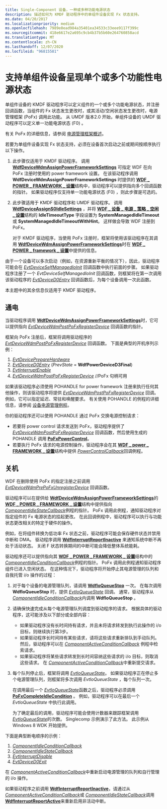 ```yaml
---
title: Single-Component 设备，一种或多种功能电源状态
description: 描述如何为 KMDF 驱动程序中的单组件设备实现 Fx 状态支持。
ms.date: 04/20/2017
ms.localizationpriority: medium
ms.openlocfilehash: 7989e0ead984a35401ea34533c33eee9117f399c
ms.sourcegitcommit: 418e6617e2a695c9cb4b37b5b60e264760858acd
ms.translationtype: MT
ms.contentlocale: zh-CN
ms.lasthandoff: 12/07/2020
ms.locfileid: "96815581"
---
```

# <a name="supporting-single-component-devices-with-single-or-multiple-functional-power-states"></a>支持单组件设备呈现单个或多个功能性电源状态


单组件设备的 KMDF 驱动程序可以定义组件的一个或多个功能电源状态，并注册回调函数，当组件的 Fx 状态发生更改时，或其活动/空闲状态发生更改时，电源管理框架 (PoFx) 调用此功能。 从 UMDF 版本2.0 开始，单组件设备的 UMDF 驱动程序可以定义单一功能电源状态 (F0) 。

有关 PoFx 的详细信息，请参阅 [电源管理框架概述](../kernel/overview-of-the-power-management-framework.md)。

若要为单组件设备实现 Fx 状态支持，必须在设备首次启动之前或期间按顺序执行以下操作。

1.  此步骤仅适用于 KMDF 驱动程序。 调用 [**WdfDeviceWdmAssignPowerFrameworkSettings**](/windows-hardware/drivers/ddi/wdfdevice/nf-wdfdevice-wdfdevicewdmassignpowerframeworksettings) 可指定 WDF 在向 PoFx 注册时使用的 power framework 设置。 在该驱动程序调用 **WdfDeviceWdmAssignPowerFrameworkSettings** 时提供的 [**WDF \_ POWER \_ FRAMEWORK \_ 设置**](/windows-hardware/drivers/ddi/wdfdevice/ns-wdfdevice-_wdf_power_framework_settings)结构中，驱动程序可以提供指向多个回调函数的指针。 如果驱动程序仅支持单一功能电源状态 (F0) ，则此步骤是可选的。
2.  此步骤适用于 KMDF 驱动程序和 UMDF 驱动程序。 调用 [**WdfDeviceAssignS0IdleSettings**](/windows-hardware/drivers/ddi/wdfdevice/nf-wdfdevice-wdfdeviceassigns0idlesettings) ，并将 [**WDF \_ 设备 \_ 电源 \_ 策略 \_ 空闲 \_ 设置**](/windows-hardware/drivers/ddi/wdfdevice/ns-wdfdevice-_wdf_device_power_policy_idle_settings)结构的 **IdleTimeoutType** 字段设置为 **SystemManagedIdleTimeout** 或 **SystemManagedIdleTimeoutWithHint**。 这样做会导致 WDF 注册到 PoFx。

    对于 KMDF 驱动程序，当使用 PoFx 注册时，框架将使用该驱动程序在其调用 [**WdfDeviceWdmAssignPowerFrameworkSettings**](/windows-hardware/drivers/ddi/wdfdevice/nf-wdfdevice-wdfdevicewdmassignpowerframeworksettings)时在 [**WDF \_ POWER \_ framework \_ 设置**](/windows-hardware/drivers/ddi/wdfdevice/ns-wdfdevice-_wdf_power_framework_settings)中提供的信息。

由于一个设备可以多次启动（例如，在资源重新平衡的情况下），因此，驱动程序可能会在 [*EvtDeviceSelfManagedIoInit*](/windows-hardware/drivers/ddi/wdfdevice/nc-wdfdevice-evt_wdf_device_self_managed_io_init) 回调函数中执行前面的步骤。 如果驱动程序注册了一个 *EvtDeviceSelfManagedIoInit* 回调函数，则框架将在第一次调用该驱动程序的 [*EvtDeviceD0Entry*](/windows-hardware/drivers/ddi/wdfdevice/nc-wdfdevice-evt_wdf_device_d0_entry) 回调函数后，为每个设备调用一次此函数。

本主题中的其余信息仅适用于 KMDF 驱动程序。

## <a name="powering-up"></a>通电


当驱动程序调用 [**WdfDeviceWdmAssignPowerFrameworkSettings**](/windows-hardware/drivers/ddi/wdfdevice/nf-wdfdevice-wdfdevicewdmassignpowerframeworksettings)时，它可以提供指向 [*EvtDeviceWdmPostPoFxRegisterDevice*](/windows-hardware/drivers/ddi/wdfdevice/nc-wdfdevice-evt_wdfdevice_wdm_post_po_fx_register_device) 回调函数的指针。

框架向 PoFx 注册后，框架将调用驱动程序的 [*EvtDeviceWdmPostPoFxRegisterDevice*](/windows-hardware/drivers/ddi/wdfdevice/nc-wdfdevice-evt_wdfdevice_wdm_post_po_fx_register_device) 回调函数。 下面是典型的开机序列示例：

1.  [*EvtDevicePrepareHardware*](/windows-hardware/drivers/ddi/wdfdevice/nc-wdfdevice-evt_wdf_device_prepare_hardware)
2.  [*EvtDeviceD0Entry*](/windows-hardware/drivers/ddi/wdfdevice/nc-wdfdevice-evt_wdf_device_d0_entry) (*PrevState*  =  **WdfPowerDeviceD3Final**) 
3.  [*EvtInterruptEnable*](/windows-hardware/drivers/ddi/wdfinterrupt/nc-wdfinterrupt-evt_wdf_interrupt_enable)
4.  [*EvtDeviceWdmPostPoFxRegisterDevice*](/windows-hardware/drivers/ddi/wdfdevice/nc-wdfdevice-evt_wdfdevice_wdm_post_po_fx_register_device) //PoFx 句柄可用

如果该驱动程序必须使用 POHANDLE for power framework 注册来执行任何其他操作，则该驱动程序将提供 [*EvtDeviceWdmPostPoFxRegisterDevice*](/windows-hardware/drivers/ddi/wdfdevice/nc-wdfdevice-evt_wdfdevice_wdm_post_po_fx_register_device) 回调。 例如，它可以指定延迟、常驻和唤醒要求。 有关使用 POHANDLE 的例程的详细信息，请参阅 [设备电源管理例程](/windows-hardware/drivers/ddi/index)。

你的驱动程序还可以使用 POHANDLE 通过 PoFx 交换电源控制请求：

-   若要将 power control 请求发送到 PoFx，驱动程序提供了 [*EvtDeviceWdmPostPoFxRegisterDevice*](/windows-hardware/drivers/ddi/wdfdevice/nc-wdfdevice-evt_wdfdevice_wdm_post_po_fx_register_device) 回调函数，然后使用生成的 POHANDLE 调用 [**PoFxPowerControl**](/windows-hardware/drivers/ddi/wdm/nf-wdm-pofxpowercontrol)。
-   若要执行 PoFx 请求的电源控制操作，驱动程序会在其 [**WDF \_ power \_ FRAMEWORK \_ 设置**](/windows-hardware/drivers/ddi/wdfdevice/ns-wdfdevice-_wdf_power_framework_settings)结构中提供 [*PowerControlCallback*](/windows-hardware/drivers/ddi/wdm/nc-wdm-po_fx_power_control_callback)回调例程。

## <a name="powering-down"></a>关机


WDF 在删除使用 PoFx 的指定注册之前调用 [*EvtDeviceWdmPrePoFxUnregisterDevice*](/windows-hardware/drivers/ddi/wdfdevice/nc-wdfdevice-evt_wdfdevice_wdm_pre_po_fx_unregister_device) 回调函数。

驱动程序可以在提供给 [**WdfDeviceWdmAssignPowerFrameworkSettings**](/windows-hardware/drivers/ddi/wdfdevice/nf-wdfdevice-wdfdevicewdmassignpowerframeworksettings)的 [**WDF \_ POWER \_ FRAMEWORK \_ 设置**](/windows-hardware/drivers/ddi/wdfdevice/ns-wdfdevice-_wdf_power_framework_settings)结构中提供指向 [*ComponentIdleStateCallback*](/windows-hardware/drivers/ddi/wdm/nc-wdm-po_fx_component_idle_state_callback)例程的指针。 PoFx 调用此例程，通知驱动程序对指定组件的 Fx 电源状态的挂起更改。 在此回调例程中，驱动程序可以执行与功能状态更改相关的特定于硬件的操作。

例如，在将组件转换为低功率 Fx 状态之前，驱动程序可能会保存硬件状态并禁用中断和 DMA。 驱动程序调用 [**WdfInterruptReportInactive**](/windows-hardware/drivers/ddi/wdfinterrupt/nf-wdfinterrupt-wdfinterruptreportinactive) 来通知系统中断不再处于活动状态。 关闭 F 状态转换期间的中断可能会降低整体系统能耗。

驱动程序还可以提供指向其 [**WDF \_ POWER \_ FRAMEWORK \_ 设置**](/windows-hardware/drivers/ddi/wdfdevice/ns-wdfdevice-_wdf_power_framework_settings)结构中的 [*ComponentIdleConditionCallback*](/windows-hardware/drivers/ddi/wdm/nc-wdm-po_fx_component_idle_condition_callback)例程的指针。 PoFx 调用此例程通知驱动程序组件已进入空闲状态。 在这种情况下，驱动程序将开始停止其电源管理的队列和自我托管 i/o 操作的过程：

1.  对于每个设备的电源管理队列，请调用 [**WdfIoQueueStop**](/windows-hardware/drivers/ddi/wdfio/nf-wdfio-wdfioqueuestop) 一次。 在每次调用 **WdfIoQueueStop** 时，提供 [*EvtIoQueueState*](/windows-hardware/drivers/ddi/wdfio/nc-wdfio-evt_wdf_io_queue_state) 回调。 通常，驱动程序从 [*ComponentIdleConditionCallback*](/windows-hardware/drivers/ddi/wdm/nc-wdm-po_fx_component_idle_condition_callback)内调用 **WdfIoQueueStop** 。
2.  请确保快速完成从每个电源管理队列调度到驱动程序的请求。 根据具体的驱动程序，这可能涉及以下部分或全部内容：
    -   如果驱动程序没有长时间持有请求，并且未将请求转发到执行此操作的 i/o 目标，则继续执行第3步。
    -   如果驱动程序长时间持有某些请求，请将这些请求重新排队到手动队列。 然后，驱动程序可以在 [*ComponentActiveConditionCallback*](/windows-hardware/drivers/ddi/wdm/nc-wdm-po_fx_component_active_condition_callback) 例程中检索请求。
    -   如果驱动程序将某些请求转发到长时间容纳这些请求的 i/o 目标，则取消这些请求。 在 [*ComponentActiveConditionCallback*](/windows-hardware/drivers/ddi/wdm/nc-wdm-po_fx_component_active_condition_callback)中重新提交请求。

3.  每个队列停止后，框架将调用 [*EvtIoQueueState*](/windows-hardware/drivers/ddi/wdfio/nc-wdfio-evt_wdf_io_queue_state)。 如果驱动程序正在停止多个电源管理队列，则框架将多次调用 *EvtIoQueueState* ，每个队列一次。

    在调用最后一个 [*EvtIoQueueState*](/windows-hardware/drivers/ddi/wdfio/nc-wdfio-evt_wdf_io_queue_state)函数之后，驱动程序必须调用 [**PoFxCompleteIdleCondition**](/windows-hardware/drivers/ddi/wdm/nf-wdm-pofxcompleteidlecondition) 。 例如，驱动程序可以在最后一个 *EvtIoQueueState* 中执行此调用。

    为了确定最后的调用，驱动程序可能会使用计数器来跟踪框架调用 [*EvtIoQueueState*](/windows-hardware/drivers/ddi/wdfio/nc-wdfio-evt_wdf_io_queue_state)的次数。 Singlecomp 示例演示了此方法。 此示例从 Windows 8 WDK 开始提供。

下面是典型断电顺序的示例：

1.  [*ComponentIdleConditionCallback*](/windows-hardware/drivers/ddi/wdm/nc-wdm-po_fx_component_idle_condition_callback)
2.  [*ComponentIdleStateCallback*](/windows-hardware/drivers/ddi/wdm/nc-wdm-po_fx_component_idle_state_callback)
3.  [*EvtInterruptDisable*](/windows-hardware/drivers/ddi/wdfinterrupt/nc-wdfinterrupt-evt_wdf_interrupt_disable)
4.  [*EvtDeviceD0Exit*](/windows-hardware/drivers/ddi/wdfdevice/nc-wdfdevice-evt_wdf_device_d0_exit)

在 [*ComponentActiveConditionCallback*](/windows-hardware/drivers/ddi/wdm/nc-wdm-po_fx_component_active_condition_callback)中重新启动电源管理的队列和自行管理的 i/o 操作。

如果驱动程序之前调用 [**WdfInterruptReportInactive**](/windows-hardware/drivers/ddi/wdfinterrupt/nf-wdfinterrupt-wdfinterruptreportinactive)，请通过从 [*ComponentActiveConditionCallback*](/windows-hardware/drivers/ddi/wdm/nc-wdm-po_fx_component_active_condition_callback)或 [*ComponentIdleStateCallback*](/windows-hardware/drivers/ddi/wdm/nc-wdm-po_fx_component_idle_state_callback)调用 [**WdfInterruptReportActive**](/windows-hardware/drivers/ddi/wdfinterrupt/nf-wdfinterrupt-wdfinterruptreportactive)来重新启用非活动中断。

 

